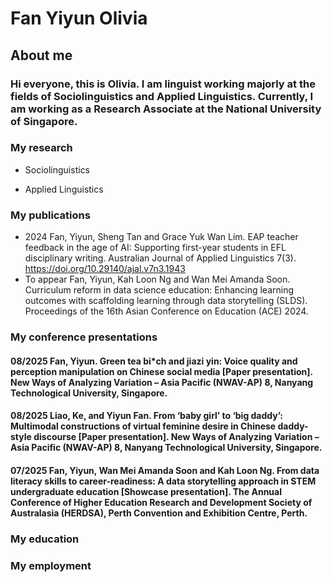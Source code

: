 # Fan Yiyun Olivia

## About me
### Hi everyone, this is Olivia. I am linguist working majorly at the fields of Sociolinguistics and Applied Linguistics. Currently, I am working as a Research Associate at the National University of Singapore. 

### My research
* Sociolinguistics

* Applied Linguistics

### My publications 
* 2024            Fan, Yiyun, Sheng Tan and Grace Yuk Wan Lim. EAP teacher feedback in the age of AI: Supporting first-year students in EFL disciplinary writing. Australian Journal of Applied Linguistics 7(3). https://doi.org/10.29140/ajal.v7n3.1943 
* To appear   Fan, Yiyun, Kah Loon Ng and Wan Mei Amanda Soon. Curriculum reform in data science education: Enhancing learning outcomes with scaffolding learning through data storytelling (SLDS). Proceedings of the 16th Asian Conference on Education (ACE) 2024.

### My conference presentations
#### 08/2025     Fan, Yiyun. Green tea bi*ch and jiazi yin: Voice quality and perception manipulation on Chinese social media [Paper presentation]. New Ways of Analyzing Variation – Asia Pacific (NWAV-AP) 8, Nanyang Technological University, Singapore.
#### 08/2025     Liao, Ke, and Yiyun Fan. From ‘baby girl’ to ‘big daddy’: Multimodal constructions of virtual feminine desire in Chinese daddy-style discourse [Paper presentation]. New Ways of Analyzing Variation – Asia Pacific (NWAV-AP) 8, Nanyang Technological University, Singapore.
#### 07/2025     Fan, Yiyun, Wan Mei Amanda Soon and Kah Loon Ng. From data literacy skills to career-readiness: A data storytelling approach in STEM undergraduate education [Showcase presentation]. The Annual Conference of Higher Education Research and Development Society of Australasia (HERDSA), Perth Convention and Exhibition Centre, Perth.

### My education

### My employment
